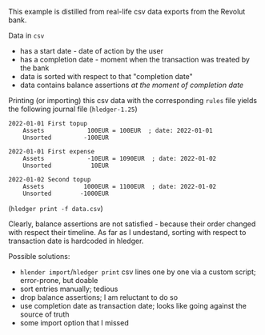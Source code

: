 This example is distilled from real-life csv data exports from the Revolut bank.

Data in `csv`
 - has a start date - date of action by the user
 - has a completion date - moment when the transaction was treated by the bank
 - data is sorted with respect to that "completion date"
 - data contains balance assertions *at the moment of completion date*

Printing (or importing) this csv data with the corresponding `rules` file yields the following journal file (`hledger-1.25`)

```ledger
2022-01-01 First topup
    Assets            100EUR = 100EUR  ; date: 2022-01-01
    Unsorted         -100EUR

2022-01-01 First expense
    Assets            -10EUR = 1090EUR  ; date: 2022-01-02
    Unsorted           10EUR

2022-01-02 Second topup
    Assets           1000EUR = 1100EUR  ; date: 2022-01-02
    Unsorted        -1000EUR
```

(`hledger print -f data.csv`)

Clearly, balance assertions are not satisfied - because their order changed with respect their timeline. As far as I undestand, sorting with respect to transaction date is hardcoded in hledger.

Possible solutions:
- `hlender import`/`hledger print` csv lines one by one via a custom script; error-prone, but doable
- sort entries manually; tedious
- drop balance assertions; I am reluctant to do so
- use completion date as transaction date; looks like going against the source of truth
- some import option that I missed

